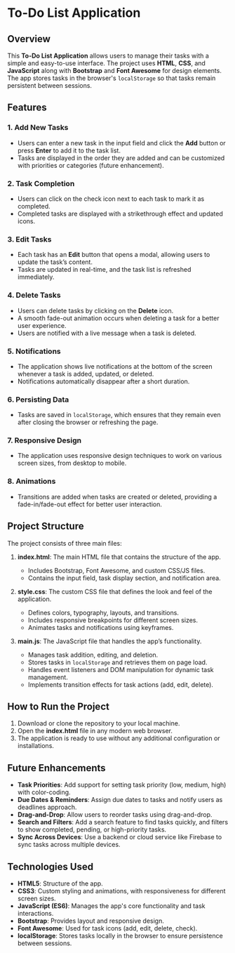 # To-Do List Application

## Overview

This **To-Do List Application** allows users to manage their tasks with a simple and easy-to-use interface. The project uses **HTML**, **CSS**, and **JavaScript** along with **Bootstrap** and **Font Awesome** for design elements. The app stores tasks in the browser's `localStorage` so that tasks remain persistent between sessions. 

## Features

### 1. Add New Tasks
- Users can enter a new task in the input field and click the **Add** button or press **Enter** to add it to the task list.
- Tasks are displayed in the order they are added and can be customized with priorities or categories (future enhancement).

### 2. Task Completion
- Users can click on the check icon next to each task to mark it as completed. 
- Completed tasks are displayed with a strikethrough effect and updated icons.

### 3. Edit Tasks
- Each task has an **Edit** button that opens a modal, allowing users to update the task’s content. 
- Tasks are updated in real-time, and the task list is refreshed immediately.

### 4. Delete Tasks
- Users can delete tasks by clicking on the **Delete** icon. 
- A smooth fade-out animation occurs when deleting a task for a better user experience.
- Users are notified with a live message when a task is deleted.

### 5. Notifications
- The application shows live notifications at the bottom of the screen whenever a task is added, updated, or deleted. 
- Notifications automatically disappear after a short duration.

### 6. Persisting Data
- Tasks are saved in `localStorage`, which ensures that they remain even after closing the browser or refreshing the page.

### 7. Responsive Design
- The application uses responsive design techniques to work on various screen sizes, from desktop to mobile.

### 8. Animations
- Transitions are added when tasks are created or deleted, providing a fade-in/fade-out effect for better user interaction.

## Project Structure

The project consists of three main files:

1. **index.html**: The main HTML file that contains the structure of the app.
    - Includes Bootstrap, Font Awesome, and custom CSS/JS files.
    - Contains the input field, task display section, and notification area.

2. **style.css**: The custom CSS file that defines the look and feel of the application.
    - Defines colors, typography, layouts, and transitions.
    - Includes responsive breakpoints for different screen sizes.
    - Animates tasks and notifications using keyframes.

3. **main.js**: The JavaScript file that handles the app’s functionality.
    - Manages task addition, editing, and deletion.
    - Stores tasks in `localStorage` and retrieves them on page load.
    - Handles event listeners and DOM manipulation for dynamic task management.
    - Implements transition effects for task actions (add, edit, delete).

## How to Run the Project

1. Download or clone the repository to your local machine.
2. Open the **index.html** file in any modern web browser.
3. The application is ready to use without any additional configuration or installations.

## Future Enhancements

- **Task Priorities**: Add support for setting task priority (low, medium, high) with color-coding.
- **Due Dates & Reminders**: Assign due dates to tasks and notify users as deadlines approach.
- **Drag-and-Drop**: Allow users to reorder tasks using drag-and-drop.
- **Search and Filters**: Add a search feature to find tasks quickly, and filters to show completed, pending, or high-priority tasks.
- **Sync Across Devices**: Use a backend or cloud service like Firebase to sync tasks across multiple devices.

## Technologies Used

- **HTML5**: Structure of the app.
- **CSS3**: Custom styling and animations, with responsiveness for different screen sizes.
- **JavaScript (ES6)**: Manages the app's core functionality and task interactions.
- **Bootstrap**: Provides layout and responsive design.
- **Font Awesome**: Used for task icons (add, edit, delete, check).
- **localStorage**: Stores tasks locally in the browser to ensure persistence between sessions.